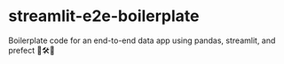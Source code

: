 # streamlit-e2e-boilerplate
Boilerplate code for an end-to-end data app using pandas, streamlit, and prefect 🧰🛠️🚀
